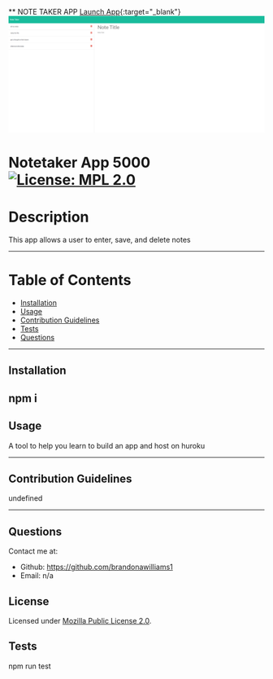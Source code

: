 ** NOTE TAKER APP
[Launch App](https://remind-me-note-taker-app-387ed736a7df.herokuapp.com/notes){:target="_blank"}
![screenshot of note taking app](https://github.com/brandonawilliams1/Note-Taker-App/blob/main/public/assets/note-taker-screenshot.png?raw=true)
# Notetaker App 5000 [![License: MPL 2.0](https://img.shields.io/badge/License-MPL_2.0-brightgreen.svg)](https://opensource.org/licenses/MPL-2.0)
  
  # Description
  This app allows a user to enter, save, and delete notes

  ---
  # Table of Contents
  * [Installation](#installation)
  * [Usage](#usage)
  * [Contribution Guidelines](#contribution-guidelines)
  * [Tests](#tests)
  * [Questions](#questions)
  
  
  ---
  ## Installation
  npm i
  ---
  ## Usage
  A tool to help you learn to build an app and host on huroku

  ---
  ## Contribution Guidelines
  undefined

  ---
  ## Questions

  Contact me at: 
  * Github: https://github.com/brandonawilliams1
  * Email: n/a
  
  ## License 
  Licensed under [Mozilla Public License 2.0](https://opensource.org/licenses/MPL-2.0). 
 
  ## Tests
  npm run test
